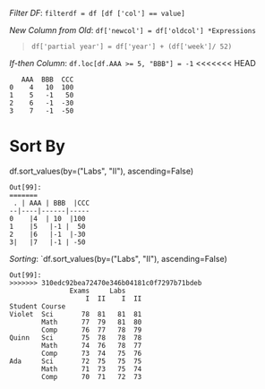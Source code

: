 

_Filter DF_:
`filterdf = df [df ['col'] == value]`

_New Column from Old_:
`df['newcol'] = df['oldcol'] *Expressions`
> `df['partial year'] = df['year'] + (df['week']/ 52)`

_If-then Column_:
`df.loc[df.AAA >= 5, "BBB"] = -1`
<<<<<<< HEAD
```
   AAA  BBB  CCC
0    4   10  100
1    5   -1   50
2    6   -1  -30
3    7   -1  -50
```

# Sort By
df.sort_values(by=("Labs", "II"), ascending=False)

```
Out[99]: 
=======
 . | AAA | BBB  |CCC
--|----|------|-----
0    |4  | 10  |100
1    |5   |-1 |  50
2    |6   |-1  |-30
3|   |7   |-1 | -50
```



_Sorting_:
`df.sort_values(by=("Labs", "II"), ascending=False)

```
Out[99]: 
>>>>>>> 310edc92bea72470e346b04181c0f7297b71bdeb
               Exams     Labs    
                   I  II    I  II
Student Course                   
Violet  Sci       78  81   81  81
        Math      77  79   81  80
        Comp      76  77   78  79
Quinn   Sci       75  78   78  78
        Math      74  76   78  77
        Comp      73  74   75  76
Ada     Sci       72  75   75  75
        Math      71  73   75  74
        Comp      70  71   72  73
``` 
